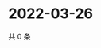 # 2022-03-26

共 0 条

<!-- BEGIN WEIBO -->
<!-- 最后更新时间 Sat Mar 26 2022 04:13:09 GMT+0800 (China Standard Time) -->

<!-- END WEIBO -->
